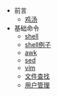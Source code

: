 - 前言
    - [鸡汤](/docs/{{version}}/installation)
- 基础命令
    - [shell](/docs/{{version}}/shell)
    - [shell例子](/docs/{{version}}/shell-example)
    - [awk](/docs/{{version}}/awk)
    - [sed](/docs/{{version}}/sed)
    - [vim](/docs/{{version}}/vim)
    - [文件查找](/docs/{{version}}/find)
    - [用户管理](/docs/{{version}}/user)
